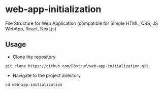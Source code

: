 
# web-app-initialization

File Structure for Web Application (compatible for Simple HTML, CSS, JS WebApp, React, Next.js)

## Usage

* Clone the repository

`git clone https://github.com/D3struf/web-app-initialization.git`

* Navigate to the project directory

`cd web-app-initialization`
